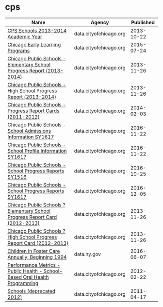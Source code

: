 # cps

Name | Agency | Published
---- | ---- | ---------
[CPS Schools 2013-2014 Academic Year](../datasets/c7jj-qjvh.md) | data.cityofchicago.org | 2013-10-22
[Chicago Early Learning Programs](../datasets/ck29-hb9r.md) | data.cityofchicago.org | 2015-07-24
[Chicago Public Schools - Elementary School Progress Report (2013-2014)](../datasets/tj8h-mnuv.md) | data.cityofchicago.org | 2013-11-26
[Chicago Public Schools - High School Progress Report (2013-2014)](../datasets/2m8w-izji.md) | data.cityofchicago.org | 2013-11-26
[Chicago Public Schools - Progress Report Cards (2011-2012)](../datasets/9xs2-f89t.md) | data.cityofchicago.org | 2014-02-03
[Chicago Public Schools - School Admissions Information SY1617](../datasets/2i3t-vn5b.md) | data.cityofchicago.org | 2016-11-22
[Chicago Public Schools - School Profile Information SY1617](../datasets/8i6r-et8s.md) | data.cityofchicago.org | 2016-11-22
[Chicago Public Schools - School Progress Reports SY1516](../datasets/fvrx-esxp.md) | data.cityofchicago.org | 2016-10-25
[Chicago Public Schools - School Progress Reports SY1617](../datasets/cp7s-7gxg.md) | data.cityofchicago.org | 2016-12-05
[Chicago Public Schools ? Elementary School Progress Report Card (2012-2013)](../datasets/b5gj-d4r4.md) | data.cityofchicago.org | 2013-11-26
[Chicago Public Schools ? High School Progress Report Card (2012-2013)](../datasets/qemx-3d9f.md) | data.cityofchicago.org | 2013-11-26
[Children in Foster Care Annually: Beginning 1994](../datasets/hfc5-3hsu.md) | data.ny.gov | 2016-06-07
[Performance Metrics - Public Health - School-Based Oral Health Programming](../datasets/uvy2-xbnp.md) | data.cityofchicago.org | 2012-02-22
[Schools (deprecated 2012)](../datasets/kqmn-byj8.md) | data.cityofchicago.org | 2011-04-17

